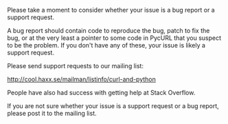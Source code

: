 Please take a moment to consider whether your issue is a bug report or a
support request.

A bug report should contain code to reproduce the bug, patch to fix the bug,
or at the very least a pointer to some code in PycURL that you suspect to be
the problem. If you don't have any of these, your issue is likely a support
request.

Please send support requests to our mailing list:

http://cool.haxx.se/mailman/listinfo/curl-and-python

People have also had success with getting help at Stack Overflow.

If you are not sure whether your issue is a support request or a bug report,
please post it to the mailing list.
